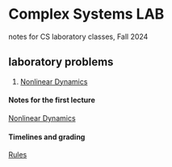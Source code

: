 # Complex Systems LAB
notes for CS laboratory classes, Fall 2024

## laboratory problems
1. [Nonlinear Dynamics](problem_1.pdf)

#### Notes for the first lecture
[Nonlinear Dynamics](lecture_nld.pdf)

#### Timelines and grading
[Rules](rules.pdf)

